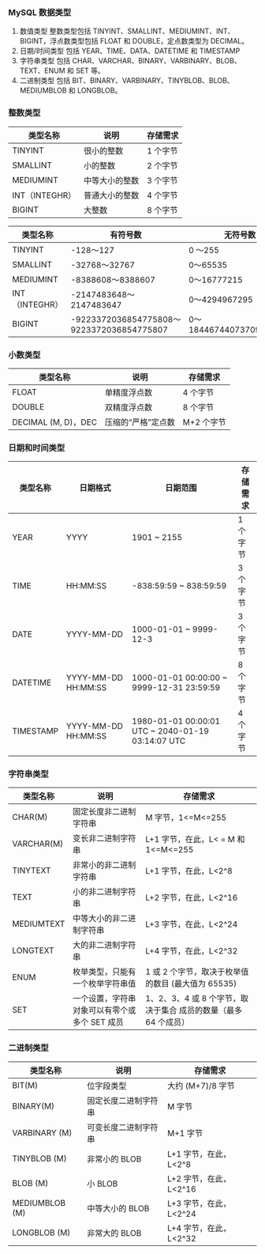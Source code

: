 ### MySQL 数据类型

1. 数值类型
   整数类型包括 TINYINT、SMALLINT、MEDIUMINT、INT、BIGINT，浮点数类型包括 FLOAT 和 DOUBLE，定点数类型为 DECIMAL。
2. 日期/时间类型
   包括 YEAR、TIME、DATA、DATETIME 和 TIMESTAMP
3. 字符串类型
   包括 CHAR、VARCHAR、BINARY、VARBINARY、BLOB、TEXT、ENUM 和 SET 等。
4. 二进制类型
   包括 BIT、BINARY、VARBINARY、TINYBLOB、BLOB、MEDIUMBLOB 和 LONGBLOB。

### 整数类型

| 类型名称       | 说明           | 存储需求 |
| -------------- | -------------- | -------- |
| TINYINT        | 很小的整数     | 1 个字节 |
| SMALLINT       | 小的整数       | 2 个字节 |
| MEDIUMINT      | 中等大小的整数 | 3 个字节 |
| INT（INTEGHR） | 普通大小的整数 | 4 个字节 |
| BIGINT         | 大整数         | 8 个字节 |

| 类型名称       | 有符号数                                  | 无符号数                |
| -------------- | ----------------------------------------- | ----------------------- |
| TINYINT        | -128〜127                                 | 0 〜255                 |
| SMALLINT       | -32768〜32767                             | 0〜65535                |
| MEDIUMINT      | -8388608〜8388607                         | 0〜16777215             |
| INT（INTEGHR） | -2147483648〜2147483647                   | 0〜4294967295           |
| BIGINT         | -9223372036854775808〜9223372036854775807 | 0〜18446744073709551615 |

### 小数类型

| 类型名称            | 说明               | 存储需求   |
| ------------------- | ------------------ | ---------- |
| FLOAT               | 单精度浮点数       | 4 个字节   |
| DOUBLE              | 双精度浮点数       | 8 个字节   |
| DECIMAL (M, D)，DEC | 压缩的“严格”定点数 | M+2 个字节 |

### 日期和时间类型

| 类型名称  | 日期格式            | 日期范围                                          | 存储需求 |
| --------- | ------------------- | ------------------------------------------------- | -------- |
| YEAR      | YYYY                | 1901 ~ 2155                                       | 1 个字节 |
| TIME      | HH:MM:SS            | -838:59:59 ~ 838:59:59                            | 3 个字节 |
| DATE      | YYYY-MM-DD          | 1000-01-01 ~ 9999-12-3                            | 3 个字节 |
| DATETIME  | YYYY-MM-DD HH:MM:SS | 1000-01-01 00:00:00 ~ 9999-12-31 23:59:59         | 8 个字节 |
| TIMESTAMP | YYYY-MM-DD HH:MM:SS | 1980-01-01 00:00:01 UTC ~ 2040-01-19 03:14:07 UTC | 4 个字节 |

### 字符串类型

| 类型名称   | 说明                                           | 存储需求                                                        |
| ---------- | ---------------------------------------------- | --------------------------------------------------------------- |
| CHAR(M)    | 固定长度非二进制字符串                         | M 字节，1<=M<=255                                               |
| VARCHAR(M) | 变长非二进制字符串                             | L+1 字节，在此，L< = M 和 1<=M<=255                             |
| TINYTEXT   | 非常小的非二进制字符串                         | L+1 字节，在此，L<2^8                                           |
| TEXT       | 小的非二进制字符串                             | L+2 字节，在此，L<2^16                                          |
| MEDIUMTEXT | 中等大小的非二进制字符串                       | L+3 字节，在此，L<2^24                                          |
| LONGTEXT   | 大的非二进制字符串                             | L+4 字节，在此，L<2^32                                          |
| ENUM       | 枚举类型，只能有一个枚举字符串值               | 1 或 2 个字节，取决于枚举值的数目 (最大值为 65535)              |
| SET        | 一个设置，字符串对象可以有零个或 多个 SET 成员 | 1、2、3、4 或 8 个字节，取决于集合 成员的数量（最多 64 个成员） |

### 二进制类型

| 类型名称       | 说明                 | 存储需求               |
| -------------- | -------------------- | ---------------------- |
| BIT(M)         | 位字段类型           | 大约 (M+7)/8 字节      |
| BINARY(M)      | 固定长度二进制字符串 | M 字节                 |
| VARBINARY (M)  | 可变长度二进制字符串 | M+1 字节               |
| TINYBLOB (M)   | 非常小的 BLOB        | L+1 字节，在此，L<2^8  |
| BLOB (M)       | 小 BLOB              | L+2 字节，在此，L<2^16 |
| MEDIUMBLOB (M) | 中等大小的 BLOB      | L+3 字节，在此，L<2^24 |
| LONGBLOB (M)   | 非常大的 BLOB        | L+4 字节，在此，L<2^32 |
